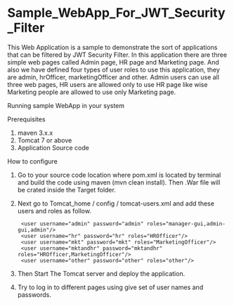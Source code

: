 # Sample_WebApp_For_JWT_Security_Filter

This Web Application is a sample to demonstrate the sort of applications that can be filtered by JWT Security Filter. In this application there are three simple web pages called Admin page, HR page and Marketing page. And also we have defined four types of user roles to use this application, they are admin, hrOfficer, marketingOfficer and other. Admin users can use all three web pages, HR users are allowed only to use HR page like wise Marketing people are allowed to use only Marketing page.

Running sample WebApp in your system

Prerequisites 

1. maven 3.x.x
2. Tomcat 7 or above
3. Application Source code

How to configure

1. Go to your source code location where pom.xml is located by terminal and build the code using maven (mvn clean install). Then .War file will be crated inside the Target folder.

2. Next go to Tomcat_home / config / tomcat-users.xml and add these users and roles as follow.

	
		<user username="admin" password="admin" roles="manager-gui,admin-gui,admin"/>
		<user username="hr" password="hr" roles="HROfficer"/>
		<user username="mkt" password="mkt" roles="MarketingOfficer"/>
		<user username="mktandhr" password="mktandhr" roles="HROfficer,MarketingOfficer"/>
		<user username="other" password="other" roles="other"/>
		
     

3. Then Start The Tomcat server and deploy the application.

4. Try to log in to different pages using give set of user names and passwords.
